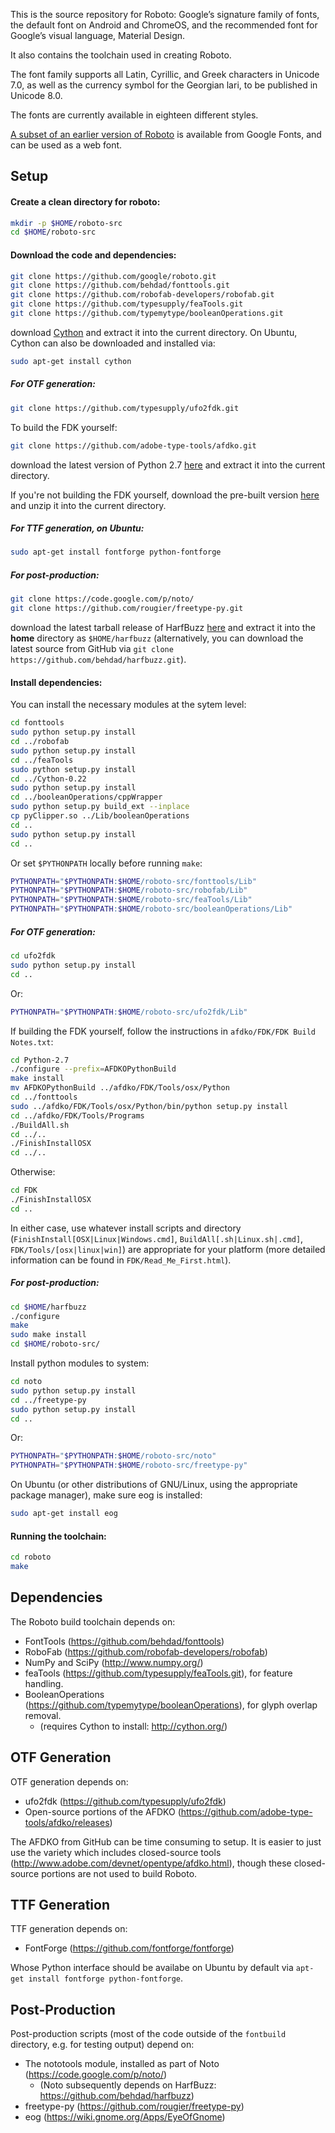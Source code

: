 This is the source repository for Roboto: Google’s signature family
of fonts, the default font on Android and ChromeOS, and the
recommended font for Google’s visual language, Material Design.

It also contains the toolchain used in creating Roboto.

The font family supports all Latin, Cyrillic, and Greek characters in
Unicode 7.0, as well as the currency symbol for the Georgian lari, to
be published in Unicode 8.0.

The fonts are currently available in eighteen different styles.

[A subset of an earlier version of Roboto](https://www.google.com/fonts/specimen/Roboto) is available from Google Fonts, and can be used as a web font.

## Setup

#### Create a clean directory for roboto:

```bash
mkdir -p $HOME/roboto-src
cd $HOME/roboto-src
```

#### Download the code and dependencies:

```bash
git clone https://github.com/google/roboto.git
git clone https://github.com/behdad/fonttools.git
git clone https://github.com/robofab-developers/robofab.git
git clone https://github.com/typesupply/feaTools.git
git clone https://github.com/typemytype/booleanOperations.git
```

download [Cython](http://cython.org/#download) and extract it into
the current directory. On Ubuntu, Cython can also be downloaded and installed
via:

```bash
sudo apt-get install cython
```

##### For OTF generation:

```bash
git clone https://github.com/typesupply/ufo2fdk.git
```

To build the FDK yourself:

```bash
git clone https://github.com/adobe-type-tools/afdko.git
```

download the latest version of Python 2.7
[here](https://www.python.org/downloads/) and extract it into the current
directory.

If you're not building the FDK yourself, download the pre-built version
[here](http://www.adobe.com/devnet/opentype/afdko.html) and unzip it into the
current directory.

##### For TTF generation, on Ubuntu:

```bash
sudo apt-get install fontforge python-fontforge
```

##### For post-production:

```bash
git clone https://code.google.com/p/noto/
git clone https://github.com/rougier/freetype-py.git
```

download the latest tarball release of HarfBuzz
[here](http://www.freedesktop.org/wiki/Software/HarfBuzz/) and extract it into
the **home** directory as `$HOME/harfbuzz` (alternatively, you can download the
latest source from GitHub via
`git clone https://github.com/behdad/harfbuzz.git`).

#### Install dependencies:

You can install the necessary modules at the sytem level:

```bash
cd fonttools
sudo python setup.py install
cd ../robofab
sudo python setup.py install
cd ../feaTools
sudo python setup.py install
cd ../Cython-0.22
sudo python setup.py install
cd ../booleanOperations/cppWrapper
sudo python setup.py build_ext --inplace
cp pyClipper.so ../Lib/booleanOperations
cd ..
sudo python setup.py install
cd ..
```

Or set `$PYTHONPATH` locally before running `make`:

```bash
PYTHONPATH="$PYTHONPATH:$HOME/roboto-src/fonttools/Lib"
PYTHONPATH="$PYTHONPATH:$HOME/roboto-src/robofab/Lib"
PYTHONPATH="$PYTHONPATH:$HOME/roboto-src/feaTools/Lib"
PYTHONPATH="$PYTHONPATH:$HOME/roboto-src/booleanOperations/Lib"
```

##### For OTF generation:

```bash
cd ufo2fdk
sudo python setup.py install
cd ..
```

Or:

```bash
PYTHONPATH="$PYTHONPATH:$HOME/roboto-src/ufo2fdk/Lib"
```

If building the FDK yourself, follow the instructions in `afdko/FDK/FDK Build Notes.txt`:

```bash
cd Python-2.7
./configure --prefix=AFDKOPythonBuild
make install
mv AFDKOPythonBuild ../afdko/FDK/Tools/osx/Python
cd ../fonttools
sudo ../afdko/FDK/Tools/osx/Python/bin/python setup.py install
cd ../afdko/FDK/Tools/Programs
./BuildAll.sh
cd ../..
./FinishInstallOSX
cd ../..
```

Otherwise:

```bash
cd FDK
./FinishInstallOSX
cd ..
```

In either case, use whatever install scripts and directory
(`FinishInstall[OSX|Linux|Windows.cmd]`,
`BuildAll[.sh|Linux.sh|.cmd]`,
`FDK/Tools/[osx|linux|win]`) are appropriate for your platform (more
detailed information can be found in `FDK/Read_Me_First.html`).

##### For post-production:

```bash
cd $HOME/harfbuzz
./configure
make
sudo make install
cd $HOME/roboto-src/
```

Install python modules to system:

```bash
cd noto
sudo python setup.py install
cd ../freetype-py
sudo python setup.py install
cd ..
```

Or:

```bash
PYTHONPATH="$PYTHONPATH:$HOME/roboto-src/noto"
PYTHONPATH="$PYTHONPATH:$HOME/roboto-src/freetype-py"
```

On Ubuntu (or other distributions of GNU/Linux, using the appropriate package
manager), make sure eog is installed:

```bash
sudo apt-get install eog
```

#### Running the toolchain:

```bash
cd roboto
make
```

## Dependencies
The Roboto build toolchain depends on:

- FontTools (https://github.com/behdad/fonttools)
- RoboFab (https://github.com/robofab-developers/robofab)
- NumPy and SciPy (http://www.numpy.org/)
- feaTools (https://github.com/typesupply/feaTools.git), for feature handling.
- BooleanOperations (https://github.com/typemytype/booleanOperations), for
  glyph overlap removal.
  - (requires Cython to install: http://cython.org/)

## OTF Generation
OTF generation depends on:

- ufo2fdk (https://github.com/typesupply/ufo2fdk)
- Open-source portions of the AFDKO
  (https://github.com/adobe-type-tools/afdko/releases)

The AFDKO from GitHub can be time consuming to setup. It is easier to just use
the variety which includes closed-source tools
(http://www.adobe.com/devnet/opentype/afdko.html), though these closed-source
portions are not used to build Roboto.

## TTF Generation
TTF generation depends on:

- FontForge (https://github.com/fontforge/fontforge)

Whose Python interface should be availabe on Ubuntu by default via `apt-get
install fontforge python-fontforge`.

## Post-Production
Post-production scripts (most of the code outside of the `fontbuild` directory,
e.g. for testing output) depend on:

- The nototools module, installed as part of Noto
  (https://code.google.com/p/noto/)
  - (Noto subsequently depends on HarfBuzz: https://github.com/behdad/harfbuzz)
- freetype-py (https://github.com/rougier/freetype-py)
- eog (https://wiki.gnome.org/Apps/EyeOfGnome)
